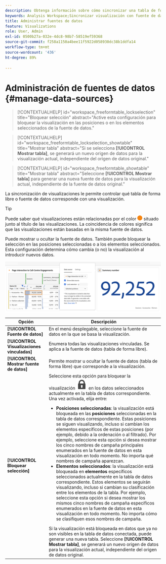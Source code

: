```yaml
---
description: Obtenga información sobre cómo sincronizar una tabla de forma libre o una fuente de datos con la visualización correspondiente.
keywords: Analysis Workspace;Sincronizar visualización con fuente de datos
title: Administrar fuentes de datos
feature: Visualizations
role: User, Admin
exl-id: 0500b27a-032e-4dc8-98b7-58519ef59368
source-git-commit: f258a1150a4bee11f5922d058930dc38b1ddfa14
workflow-type: tm+mt
source-wordcount: '436'
ht-degree: 89%

---
```


# Administración de fuentes de datos {#manage-data-sources}

>[!CONTEXTUALHELP]
>id="workspace_freeformtable_lockselection"
>title="Bloquear selección"
>abstract="Active esta configuración para bloquear la visualización en las posiciones o en los elementos seleccionados de la fuente de datos."

>[!CONTEXTUALHELP]
>id="workspace_freeformtable_lockselection_showtable"
>title="Mostrar tabla"
>abstract="Si se selecciona **[!UICONTROL Mostrar tabla]**, se generará un nuevo origen de datos para la visualización actual, independiente del origen de datos original."

>[!CONTEXTUALHELP]
>id="workspace_freeformtable_showtable"
>title="Mostrar tabla"
>abstract="Seleccione **[!UICONTROL Mostrar tabla]** para generar una nueva fuente de datos para la visualización actual, independiente de la fuente de datos original."


La sincronización de visualizaciones le permite controlar qué tabla de forma libre o fuente de datos corresponde con una visualización.


>[!TIP]
>
>Puede saber qué visualizaciones están relacionadas por el color ![StatusOrange](/help/assets/icons/StatusOrange.svg) situado junto al título de las visualizaciones. La coincidencia de colores significa que las visualizaciones están basadas en la misma fuente de datos.
>

Puede mostrar u ocultar la fuente de datos. También puede bloquear la selección en las posiciones seleccionadas o a los elementos seleccionados. Esta configuración determina cómo cambia (o no) la visualización al introducir nuevos datos.

![Opción Fuente de datos que muestra las opciones que se describen en la siguiente sección.](assets/lock-selection.png)

<!--
**Tip:** You can tell which visualizations are related by the color of the dot next to the title. Matching colors mean that visualizations are based on the same data source.

Managing a data source lets you show the data source or lock the selection. These settings determine how the visualization changes (or doesn't change) when new data comes in.

1. [Create a project](/help/analyze/analysis-workspace/home.md) with a data table and a [visualization](/help/analyze/analysis-workspace/visualizations/freeform-analysis-visualizations.md).
1. In the data table, select the cells (data source) you want to associate with the visualization.
1. In the visualization, click the dot next to the title to bring up the **[!UICONTROL Data Source]** dialog. Select **[!UICONTROL Show Data Source]** or **[!UICONTROL Lock Selection]**.

   ![](assets/manage-data-source.png)

   Synchronizing a visualization to a table cell creates a new (hidden) table and color-codes the synchronized visualization with that table.

>[!BEGINSHADEBOX]

See ![VideoCheckedOut](/help/assets/icons/VideoCheckedOut.svg) [Data source settings](https://video.tv.adobe.com/v/23729?quality=12&learn=on){target="_blank"} for a demo video.

>[!ENDSHADEBOX]

-->

| Opción | Descripción |
|--- |--- |
| **[!UICONTROL Fuente de datos]** | En el menú desplegable, seleccione la fuente de datos en la que se basa la visualización. |
| **[!UICONTROL Visualizaciones vinculadas]** | Enumera todas las visualizaciones vinculadas. Se aplica a la fuente de datos (tabla de forma libre). |
| **[!UICONTROL Mostrar fuente de datos]** | Permite mostrar u ocultar la fuente de datos (tabla de forma libre) que corresponde a la visualización. |
| **[!UICONTROL Bloquear selección]** | Seleccione esta opción para bloquear la visualización ![LockClosed](/help/assets/icons/LockClosed.svg) en los datos seleccionados actualmente en la tabla de datos correspondiente. Una vez activada, elija entre:  <ul><li>**Posiciones seleccionadas**: la visualización está bloqueada en las **posiciones** seleccionadas en la tabla de datos correspondiente. Estas posiciones se siguen visualizando, incluso si cambian los elementos específicos de estas posiciones (por ejemplo, debido a la ordenación o al filtrado). Por ejemplo, seleccione esta opción si desea mostrar los cinco nombres de campaña principales enumerados en la fuente de datos en esta visualización en todo momento. No importa qué nombres de campaña aparezcan.</li> <li>**Elementos seleccionados**: la visualización está bloqueada en **elementos** específicos seleccionados actualmente en la tabla de datos correspondiente. Estos elementos se seguirán visualizando, incluso si cambian su clasificación entre los elementos de la tabla. Por ejemplo, seleccione esta opción si desea mostrar los mismos cinco nombres de campaña específicos enumerados en la fuente de datos en esta visualización en todo momento. No importa cómo se clasifiquen esos nombres de campaña.</li></ul>Si la visualización está bloqueada en datos que ya no son visibles en la tabla de datos conectada, puede generar una nueva tabla. Seleccione **[!UICONTROL Mostrar tabla]**, se generará un nuevo origen de datos para la visualización actual, independiente del origen de datos original. |
